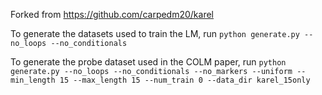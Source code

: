 Forked from https://github.com/carpedm20/karel

To generate the datasets used to train the LM, run
`python generate.py --no_loops --no_conditionals`

To generate the probe dataset used in the COLM paper, run
`python generate.py --no_loops --no_conditionals --no_markers --uniform --min_length 15 --max_length 15 --num_train 0 --data_dir karel_15only`
